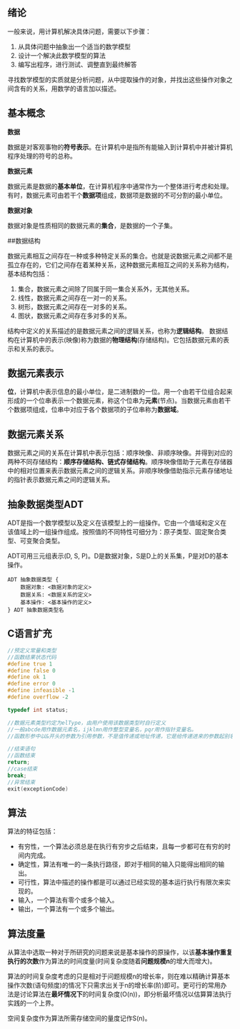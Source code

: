 ## 绪论

一般来说，用计算机解决具体问题，需要以下步骤：
1. 从具体问题中抽象出一个适当的数学模型
2. 设计一个解决此数学模型的算法
3. 编写出程序，进行测试、调整直到最终解答

寻找数学模型的实质就是分析问题，从中提取操作的对象，并找出这些操作对象之间含有的关系，用数学的语言加以描述。

## 基本概念

**数据**

数据是对客观事物的**符号表示**。在计算机中是指所有能输入到计算机中并被计算机程序处理的符号的总称。

**数据元素**

数据元素是数据的**基本单位**，在计算机程序中通常作为一个整体进行考虑和处理。有时，数据元素可由若干个**数据项**组成，数据项是数据的不可分割的最小单位。

**数据对象**

数据对象是性质相同的数据元素的**集合**，是数据的一个子集。

##数据结构

数据元素相互之间存在一种或多种特定关系的集合。也就是说数据元素之间都不是孤立存在的，它们之间存在着某种关系，这种数据元素相互之间的关系称为结构，基本结构包括：

1. 集合，数据元素之间除了同属于同一集合关系外，无其他关系。
2. 线性，数据元素之间存在一对一的关系。
3. 树形，数据元素之间存在一对多的关系。
4. 图状，数据元素之间存在多对多的关系。

结构中定义的关系描述的是数据元素之间的逻辑关系，也称为**逻辑结构**。
数据结构在计算机中的表示(映像)称为数据的**物理结构**(存储结构)。它包括数据元素的表示和关系的表示。

## 数据元素表示

**位**，计算机中表示信息的最小单位，是二进制数的一位。用一个由若干位组合起来形成的一个位串表示一个数据元素，称这个位串为**元素**(节点)。当数据元素由若干个数据项组成，位串中对应于各个数据项的子位串称为**数据域**。

## 数据元素关系

数据元素之间的关系在计算机中表示包括：顺序映像、非顺序映像。并得到对应的两种不同存储结构：**顺序存储结构、链式存储结构**。顺序映像借助于元素在存储器中的相对位置来表示数据元素之间的逻辑关系。非顺序映像借助指示元素存储地址的指针表示数据元素之间的逻辑关系。

## 抽象数据类型ADT

ADT是指一个数学模型以及定义在该模型上的一组操作。它由一个值域和定义在该值域上的一组操作组成。按照值的不同特性可细分为：原子类型、固定聚合类型、可变聚合类型。

ADT可用三元组表示(D, S, P)。D是数据对象，S是D上的关系集，P是对D的基本操作。

```
ADT 抽象数据类型 {
	数据对象: <数据对象的定义>
	数据关系: <数据关系的定义>
	基本操作: <基本操作的定义>
} ADT 抽象数据类型名
```

## C语言扩充

```c
//预定义常量和类型
//函数结果状态代码
#define true 1
#define false 0
#define ok 1
#define error 0
#define infeasible -1
#define overflow -2

typedef int status;

//数据元素类型约定为elType，由用户使用该数据类型时自行定义
//一般abcde用作数据元素名，ijklmn用作整型变量名，pqr用作指针变量名。
//函数形参中以&开头的参数为引用参数，不是值传递或地址传递，它是给传递进来的参数起别名的作用。

//结束语句
//函数结束
return;
//case结束
break;
//异常结束
exit(exceptionCode)
```

## 算法

算法的特征包括：

* 有穷性，一个算法必须总是在执行有穷步之后结束，且每一步都可在有穷的时间内完成。
* 确定性，算法有唯一的一条执行路径，即对于相同的输入只能得出相同的输出。
* 可行性，算法中描述的操作都是可以通过已经实现的基本运行执行有限次来实现的。
* 输入，一个算法有零个或多个输入。
* 输出，一个算法有一个或多个输出。

## 算法度量

从算法中选取一种对于所研究的问题来说是基本操作的原操作，以该**基本操作重复执行的次数**作为算法的时间度量(时间复杂度随着**问题规模n**的增大而增大)。

算法的时间复杂度考虑的只是相对于问题规模n的增长率，则在难以精确计算基本操作次数(语句频度)的情况下只需求出关于n的增长率(阶)即可。更可行的常用办法是讨论算法在**最坏情况下**的时间复杂度(O(n))，即分析最坏情况以估算算法执行实践的一个上界。

空间复杂度作为算法所需存储空间的量度记作S(n)。

